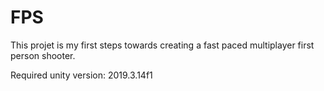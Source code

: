 # FPS

This projet is my first steps towards creating a fast paced multiplayer first person shooter.

Required unity version: 2019.3.14f1

